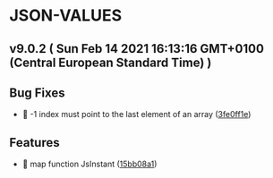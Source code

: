 # JSON-VALUES
## v9.0.2  ( Sun Feb 14 2021 16:13:16 GMT+0100 (Central European Standard Time) )


## Bug Fixes
  - 🐛 -1 index must point to the last element of an array
  ([3fe0ff1e](https://github.com/imrafaelmerino/json-values/commit/3fe0ff1e3dfb1231ae258bbde8402a9fd53e6960))
    
## Features
  - 🎸 map function JsInstant
  ([15bb08a1](https://github.com/imrafaelmerino/json-values/commit/15bb08a14568ff108349b4f4559ae7642868790c))




